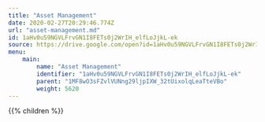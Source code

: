 ```yaml
---
title: "Asset Management"
date: 2020-02-27T20:29:46.774Z
url: "asset-management.md"
id: 1aHv0u59NGVLFrvGN1I8FETs0j2WrIH_elfLoJjkL-ek
source: https://drive.google.com/open?id=1aHv0u59NGVLFrvGN1I8FETs0j2WrIH_elfLoJjkL-ek
menu:
    main:
        name: "Asset Management"
        identifier: "1aHv0u59NGVLFrvGN1I8FETs0j2WrIH_elfLoJjkL-ek"
        parent: "1MF8wO3sFZvlVUNng29ljpIXW_32tUixolqLeaTteVBo"
        weight: 5620
---
```

















{{% children %}}

